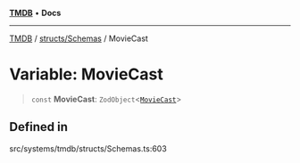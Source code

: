 [**TMDB**](../../../README.md) • **Docs**

***

[TMDB](../../../README.md) / [structs/Schemas](../README.md) / MovieCast

# Variable: MovieCast

> `const` **MovieCast**: `ZodObject`\<[`MovieCast`](../type-aliases/MovieCast.md)\>

## Defined in

src/systems/tmdb/structs/Schemas.ts:603
